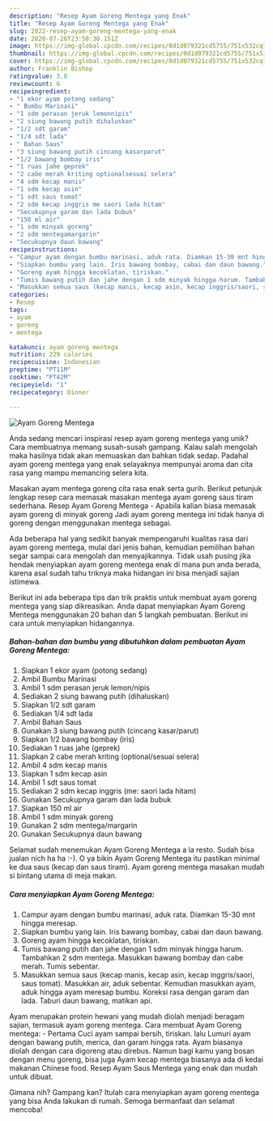 ```yaml
---
description: "Resep Ayam Goreng Mentega yang Enak"
title: "Resep Ayam Goreng Mentega yang Enak"
slug: 2022-resep-ayam-goreng-mentega-yang-enak
date: 2020-07-26T23:58:30.151Z
image: https://img-global.cpcdn.com/recipes/0d1d079321cd5755/751x532cq70/ayam-goreng-mentega-foto-resep-utama.jpg
thumbnail: https://img-global.cpcdn.com/recipes/0d1d079321cd5755/751x532cq70/ayam-goreng-mentega-foto-resep-utama.jpg
cover: https://img-global.cpcdn.com/recipes/0d1d079321cd5755/751x532cq70/ayam-goreng-mentega-foto-resep-utama.jpg
author: Franklin Bishop
ratingvalue: 3.8
reviewcount: 6
recipeingredient:
- "1 ekor ayam potong sedang"
- " Bumbu Marinasi"
- "1 sdm perasan jeruk lemonnipis"
- "2 siung bawang putih dihaluskan"
- "1/2 sdt garam"
- "1/4 sdt lada"
- " Bahan Saus"
- "3 siung bawang putih cincang kasarparut"
- "1/2 bawang bombay iris"
- "1 ruas jahe geprek"
- "2 cabe merah kriting optionalsesuai selera"
- "4 sdm kecap manis"
- "1 sdm kecap asin"
- "1 sdt saus tomat"
- "2 sdm kecap inggris me saori lada hitam"
- "Secukupnya garam dan lada bubuk"
- "150 ml air"
- "1 sdm minyak goreng"
- "2 sdm mentegamargarin"
- "Secukupnya daun bawang"
recipeinstructions:
- "Campur ayam dengan bumbu marinasi, aduk rata. Diamkan 15-30 mnt hingga meresap."
- "Siapkan bumbu yang lain. Iris bawang bombay, cabai dan daun bawang."
- "Goreng ayam hingga kecoklatan, tiriskan."
- "Tumis bawang putih dan jahe dengan 1 sdm minyak hingga harum. Tambahkan 2 sdm mentega. Masukkan bawang bombay dan cabe merah. Tumis sebentar."
- "Masukkan semua saus (kecap manis, kecap asin, kecap inggris/saori, saus tomat). Masukkan air, aduk sebentar. Kemudian masukkan ayam, aduk hingga ayam meresap bumbu. Koreksi rasa dengan garam dan lada. Taburi daun bawang, matikan api."
categories:
- Resep
tags:
- ayam
- goreng
- mentega

katakunci: ayam goreng mentega 
nutrition: 229 calories
recipecuisine: Indonesian
preptime: "PT11M"
cooktime: "PT42M"
recipeyield: "1"
recipecategory: Dinner

---
```



![Ayam Goreng Mentega](https://img-global.cpcdn.com/recipes/0d1d079321cd5755/751x532cq70/ayam-goreng-mentega-foto-resep-utama.jpg)

Anda sedang mencari inspirasi resep ayam goreng mentega yang unik? Cara membuatnya memang susah-susah gampang. Kalau salah mengolah maka hasilnya tidak akan memuaskan dan bahkan tidak sedap. Padahal ayam goreng mentega yang enak selayaknya mempunyai aroma dan cita rasa yang mampu memancing selera kita.

Masakan ayam mentega goreng cita rasa enak serta gurih. Berikut petunjuk lengkap resep cara memasak masakan mentega ayam goreng saus tiram sederhana. Resep Ayam Goreng Mentega - Apabila kalian biasa memasak ayam goreng di minyak goreng Jadi ayam goreng mentega ini tidak hanya di goreng dengan menggunakan mentega sebagai.

Ada beberapa hal yang sedikit banyak mempengaruhi kualitas rasa dari ayam goreng mentega, mulai dari jenis bahan, kemudian pemilihan bahan segar sampai cara mengolah dan menyajikannya. Tidak usah pusing jika hendak menyiapkan ayam goreng mentega enak di mana pun anda berada, karena asal sudah tahu triknya maka hidangan ini bisa menjadi sajian istimewa.


Berikut ini ada beberapa tips dan trik praktis untuk membuat ayam goreng mentega yang siap dikreasikan. Anda dapat menyiapkan Ayam Goreng Mentega menggunakan 20 bahan dan 5 langkah pembuatan. Berikut ini cara untuk menyiapkan hidangannya.

<!--inarticleads1-->

##### Bahan-bahan dan bumbu yang dibutuhkan dalam pembuatan Ayam Goreng Mentega:

1. Siapkan 1 ekor ayam (potong sedang)
1. Ambil  Bumbu Marinasi
1. Ambil 1 sdm perasan jeruk lemon/nipis
1. Sediakan 2 siung bawang putih (dihaluskan)
1. Siapkan 1/2 sdt garam
1. Sediakan 1/4 sdt lada
1. Ambil  Bahan Saus
1. Gunakan 3 siung bawang putih (cincang kasar/parut)
1. Siapkan 1/2 bawang bombay (iris)
1. Sediakan 1 ruas jahe (geprek)
1. Siapkan 2 cabe merah kriting (optional/sesuai selera)
1. Ambil 4 sdm kecap manis
1. Siapkan 1 sdm kecap asin
1. Ambil 1 sdt saus tomat
1. Sediakan 2 sdm kecap inggris (me: saori lada hitam)
1. Gunakan Secukupnya garam dan lada bubuk
1. Siapkan 150 ml air
1. Ambil 1 sdm minyak goreng
1. Gunakan 2 sdm mentega/margarin
1. Gunakan Secukupnya daun bawang


Selamat sudah menemukan Ayam Goreng Mentega a la resto. Sudah bisa jualan nich ha ha :-). O ya bikin Ayam Goreng Mentega itu pastikan minimal ke dua saus (kecap dan saus tiram). Ayam goreng mentega masakan mudah si bintang utama di meja makan. 

<!--inarticleads2-->

##### Cara menyiapkan Ayam Goreng Mentega:

1. Campur ayam dengan bumbu marinasi, aduk rata. Diamkan 15-30 mnt hingga meresap.
1. Siapkan bumbu yang lain. Iris bawang bombay, cabai dan daun bawang.
1. Goreng ayam hingga kecoklatan, tiriskan.
1. Tumis bawang putih dan jahe dengan 1 sdm minyak hingga harum. Tambahkan 2 sdm mentega. Masukkan bawang bombay dan cabe merah. Tumis sebentar.
1. Masukkan semua saus (kecap manis, kecap asin, kecap inggris/saori, saus tomat). Masukkan air, aduk sebentar. Kemudian masukkan ayam, aduk hingga ayam meresap bumbu. Koreksi rasa dengan garam dan lada. Taburi daun bawang, matikan api.


Ayam merupakan protein hewani yang mudah diolah menjadi beragam sajian, termasuk ayam goreng mentega. Cara membuat Ayam Goreng mentega: - Pertama Cuci ayam sampai bersih, tiriskan. lalu Lumuri ayam dengan bawang putih, merica, dan garam hingga rata. Ayam biasanya diolah dengan cara digoreng atau direbus. Namun bagi kamu yang bosan dengan menu goreng, bisa juga Ayam kecap mentega biasanya ada di kedai makanan Chinese food. Resep Ayam Saus Mentega yang enak dan mudah untuk dibuat. 

Gimana nih? Gampang kan? Itulah cara menyiapkan ayam goreng mentega yang bisa Anda lakukan di rumah. Semoga bermanfaat dan selamat mencoba!

